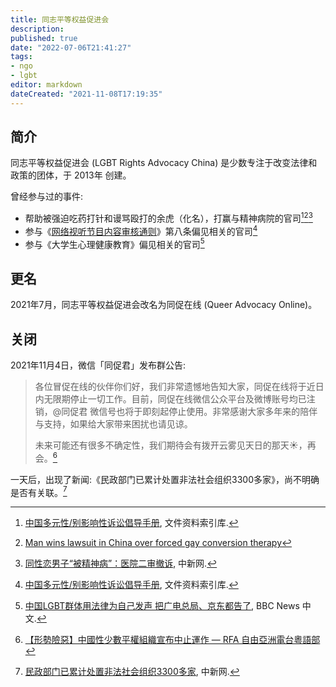 ```yaml
---
title: 同志平等权益促进会
description:
published: true
date: "2022-07-06T21:41:27"
tags:
- ngo
- lgbt
editor: markdown
dateCreated: "2021-11-08T17:19:35"
---
```


## 简介

同志平等权益促进会 (LGBT Rights Advocacy China) 是少数专注于改变法律和政策的团体，于 2013年 创建。

曾经参与过的事件:

+   帮助被强迫吃药打针和谩骂殴打的余虎（化名），打赢与精神病院的官司[^r_1][^yh_2][^yh_3]
+   参与《[网络视听节目内容审核通则][]》第八条偏见相关的官司[^r_1]
+   参与《大学生心理健康教育》偏见相关的官司[^180118]

[^r_1]: [中国多元性/别影响性诉讼倡导手册](https://web.archive.org/web/20200808201936/https://cnlgbtdata.com/doc/209/), 文件资料索引库.

[^yh_2]: [Man wins lawsuit in China over forced gay conversion therapy](https://web.archive.org/web/20211105133517/https://apnews.com/article/health-china-beijing-asia-pacific-lawsuits-4d9d955cfbfd401b93f28ef4e9ffa5f8)

[^yh_3]: [同性恋男子“被精神病”：医院二审撤诉](https://web.archive.org/web/20170923055527/http://www.chinanews.com/sh/2017/09-20/8335293.shtml), 中新网.

[网络视听节目内容审核通则]: /rule/行业协会/中国网络视听节目服务协会/网络视听节目内容审核通则.md

[^180118]: [中国LGBT群体用法律为自己发声 把广电总局、京东都告了](https://web.archive.org/web/20181227043513/https://www.bbc.com/zhongwen/simp/world-42729962), BBC News 中文.

## 更名

2021年7月，同志平等权益促进会改名为同促在线 (Queer Advocacy Online)。

## 关闭

2021年11月4日，微信「同促君」发布群公告:

> 各位冒促在线的伙伴你们好，我们非常遗憾地告知大家，同促在线将于近日内无限期停止一切工作。目前，同促在线微信公众平台及微博账号均已注销，@同促君 微信号也将于即刻起停止使用。非常感谢大家多年来的陪伴与支持，如果给大家带来困扰也请见谅。
>
> 未来可能还有很多不确定性，我们期待会有拨开云雾见天日的那天☀，再会。[^qaoc]

[^qaoc]: [【形勢險惡】中國性少數平權組織宣布中止運作 — RFA 自由亞洲電台粵語部](https://web.archive.org/web/20211105102240/https://www.rfa.org/cantonese/news/lgbt-11052021034546.html)

一天后，出现了新闻:《民政部门已累计处置非法社会组织3300多家》，尚不明确是否有关联。[^3300]

[^3300]: [民政部门已累计处置非法社会组织3300多家](https://web.archive.org/web/20211106164335/http://www.chinanews.com/gn/2021/11-05/9602655.shtml), 中新网.
